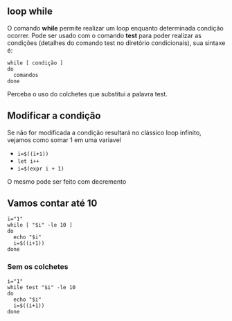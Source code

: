 ## loop while

O comando **while** permite realizar um loop enquanto determinada condição ocorrer. Pode ser usado com o comando **test** para poder realizar as condições
(detalhes do comando test no diretório condicionais), sua sintaxe é:

```
while [ condição ] 
do 
  comandos
done  
```

Perceba o uso do colchetes que substitui a palavra test. 

## Modificar a condição

Se não for modificada a condição resultará no clássico loop infinito, vejamos como somar 1 em uma variavel

* `i=$((i+1))`
* `let i++`
* `i=$(expr i + 1)`

O mesmo pode ser feito com decremento

## Vamos contar até 10
```
i="1"
while [ "$i" -le 10 ]
do
  echo "$i"
  i=$((i+1))
done  
```

### Sem os colchetes
```
i="1"
while test "$i" -le 10
do
  echo "$i"
  i=$((i+1))
done 
```
